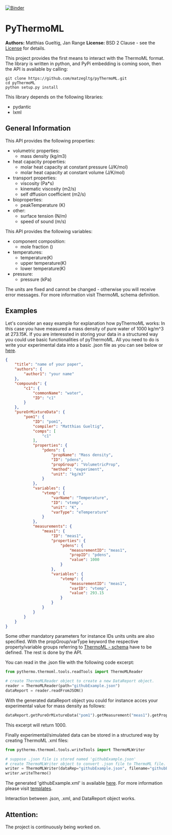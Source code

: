 [![Binder](https://mybinder.org/badge_logo.svg)](https://mybinder.org/v2/gh/matzegltg/pyThermoML.git/HEAD)

# PyThermoML

**Authors:** Matthias Gueltig, Jan Range
**License:** BSD 2 Clause - see the [License](https://github.com/matzegltg/pyThermoML/blob/master/LICENSE) for details.

This project provides the first means to interact with the ThermoML format. The library is written in python, and PyPi embedding is coming soon, then the API is available by calling:

```
git clone https://github.com/matzegltg/pyThermoML.git
cd pyThermoML
python setup.py install
```

This library depends on the following libraries:

* pydantic
* lxml

## General Information
This API provides the following properties:
* volumetric properties:
    * mass density (kg/m3)
* heat capacity properties:
    * molar heat capacity at constant pressure (J/K/mol)
    * molar heat capacity at constant volume (J/K/mol)
* transport properties:
    * viscosity (Pa*s)
    * kinematic viscosity (m2/s)
    * self dffusion coefficient (m2/s)
* bioproperties:
    * peakTemperature (K)
* other:
    * surface tension (N/m) 
    * speed of sound (m/s)

This API provides the following variables:
* component composition:
    * mole fraction ()
* temperatures:
    * temperature(K)
    * upper temperature(K)
    * lower temperature(K)
* pressure:
    * pressure (kPa)
    

The units are fixed and cannot be changed - otherwise you will receive error messages. For more information visit ThermoML schema definition.

## Examples

Let's consider an easy example for explanation how pyThermoML works: In this case you have measured a mass density of pure water of 1000 kg/m^3 at 273.15K. If you are interessted in storing your data in a structured way you could use basic functionalities of pyThermoML. All you need to do is write your experimental data into a basic .json file as you can see below or [here](https://github.com/matzegltg/pyThermoML/blob/master/templates/githubExample.json).

```json
{
    "title": "name of your paper",
    "authors": {
        "author1": "your name"
    },
    "compounds": {
        "c1": {
            "commonName": "water",
            "ID": "c1"
        }
    },
    "pureOrMixtureData": {
        "pom1": {
            "ID": "pom1",
            "compiler": "Matthias Gueltig",
            "comps": [
                "c1"
            ],
            "properties": {
                "pdens": {
                    "propName": "Mass density",
                    "ID": "pdens",
                    "propGroup": "VolumetricProp",
                    "method": "experiment",
                    "unit": "kg/m3"
                }
            },
            "variables": {
                "vtemp": {
                    "varName": "Temperature",
                    "ID": "vtemp",
                    "unit": "K",
                    "varType": "eTemperature"
                }
            },
            "measurements": {
                "meas1": {
                    "ID": "meas1",
                    "properties": {
                        "pdens": {
                            "measurementID": "meas1",
                            "propID": "pdens",
                            "value": 1000
                        }
                    },
                    "variables": {
                        "vtemp": {
                            "measurementID": "meas1",
                            "varID": "vtemp",
                            "value": 293.15
                        }
                    }
                }
            }
        }
    }
}
```
Some other mandatory parameters for instance IDs units units are also specified. With the propGroup/varType keyword the respective property/variable groups referring to [ThermoML - schema](http://media.iupac.org/namespaces/ThermoML/ThermoML.xsd) have to be defined. The rest is done by the API.

You can read in the .json file with the following code excerpt:

```python
from pythermo.thermoml.tools.readTools import ThermoMLReader

# create ThermoMLReader object to create a new DataReport object.
reader = ThermoMLReader(path="githubExample.json")
dataReport = reader.readFromJSON()
```

With the generated dataReport object you could for instance acces your experimental value for mass density as follows:
```python 
dataReport.getPureOrMixtureData("pom1").getMeasurement("meas1").getProperty("pdens").value
```
This excerpt will return 1000.

Finally experimental/simulated data can be stored in a structured way by creating ThermoML .xml files:

```python
from pythermo.thermoml.tools.writeTools import ThermoMLWriter

# suppose .json file is stored named 'githubExample.json'
# create ThermoMLWriter object to convert .json file to ThermoML file.
writer = ThermoMLWriter(dataRep="githubExample.json", filename="githubExample.xml")
writer.writeThermo()
```

The generated 'githubExample.xml' is available [here](https://github.com/matzegltg/pyThermoML/blob/master/templates/githubExample.xml). 
For more information please visit [templates](https://github.com/matzegltg/pyThermoML/tree/master/templates).

Interaction between .json, .xml, and DataReport object works.

## Attention:
The project is continuously being worked on. 
